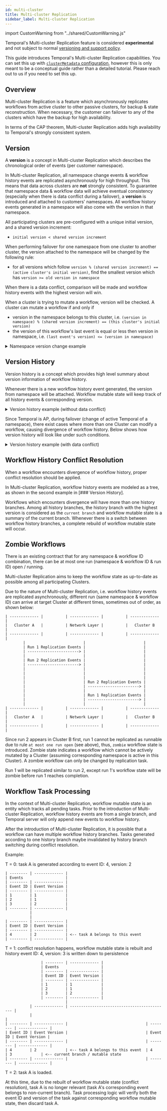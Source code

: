 ```yaml
---
id: multi-cluster
title: Multi-cluster Replication
sidebar_label: Multi-cluster Replication
---
```


import CustomWarning from "../shared/CustomWarning.js"

<CustomWarning>

Temporal's Multi-cluster Replication feature is considered **experimental** and not subject to normal [versioning and support policy](/docs/server/versions-and-dependencies).

</CustomWarning>

This guide introduces Temporal's Multi-cluster Replication capabilities.
You can set this up with [`clusterMetadata` configuration](/docs/server/configuration#clustermetadata), however this is only meant to be a conceptual guide rather than a detailed tutorial.
Please reach out to us if you need to set this up.

## Overview

Multi-cluster Replication is a feature which asynchronously replicates workflows from active cluster to other passive clusters, for backup & state reconstruction.
When necessary, the customer can failover to any of the clusters which have the backup for high availability.

In terms of the CAP theorem, Multi-cluster Replication adds high availability to Temporal's strongly consistent system.

## Version

A **version** is a concept in Multi-cluster Replication which describes the chronological order of events (per customer namespace).

In Multi-cluster Replication, all namespace change events & workflow history events are replicated asynchronously for high throughput.
This means that data across clusters are **not** strongly consistent.
To guarantee that namespace data & workflow data will achieve eventual consistency (especially when there is data conflict during a failover), a **version** is introduced and attached to customers' namespaces.
All workflow history events generated in a namespace will also come with the version in that namespace.

All participating clusters are pre-configured with a unique initial version, and a shared version increment:

- `initial version < shared version increment`

When performing failover for one namespace from one cluster to another cluster, the version attached to the namespace will be changed by the following rule:

- for all versions which follow `version % (shared version increment) == (active cluster's initial version)`, find the smallest version which has `version >= old version in namespace`

When there is a data conflict, comparison will be made and workflow history events with the highest version will win.

When a cluster is trying to mutate a workflow, version will be checked. A cluster can mutate a workflow if and only if

- version in the namespace belongs to this cluster, i.e.
  `(version in namespace) % (shared version increment) == (this cluster's initial version)`
- the version of this workflow's last event is equal or less then version in namespace, i.e.
  `(last event's version) <= (version in namespace)`

<details>
<summary>Namespace version change example
</summary>
  
Assume this scenario:

- Cluster A comes with initial version: 1
- Cluster B comes with initial version: 2
- Shared version increment: 10

T = 0: namespace α is registered, with active Cluster set to Cluster A

```
namespace α's version is 1
all workflows events generated within this namespace, will come with version 1
```

T = 1: namespace β is registered, with active Cluster set to Cluster B

```
namespace β's version is 2
all workflows events generated within this namespace, will come with version 2
```

T = 2: namespace α is updated to with active Cluster set to Cluster B

```
namespace α's version is 2
all workflows events generated within this namespace, will come with version 2
```

T = 3: namespace β is updated to with active Cluster set to Cluster A

```
namespace β's version is 11
all workflows events generated within this namespace, will come with version 11
```

</details>

## Version History

Version history is a concept which provides high level summary about version information of workflow history.

Whenever there is a new workflow history event generated, the version from namespace will be attached. Workflow mutable state will keep track of all history events & corresponding version.

<details>
<summary>Version history example (without data conflict)
</summary>
  
* Cluster A comes with initial version: 1
* Cluster B comes with initial version: 2
* Shared version increment: 10

T = 0: adding event with event ID == 1 & version == 1

View in both Cluster A & B

```
| -------- | ------------- | --------------- | ------- |
| Events                   | Version History           |
| -------- | ------------- | --------------- | ------- |
| Event ID | Event Version | Event ID        | Version |
| -------- | ------------- | --------------- | ------- |
| 1        | 1             | 1               | 1       |
| -------- | ------------- | --------------- | ------- |
```

T = 1: adding event with event ID == 2 & version == 1

View in both Cluster A & B

```
| -------- | ------------- | --------------- | ------- |
| Events                   | Version History           |
| -------- | ------------- | --------------- | ------- |
| Event ID | Event Version | Event ID        | Version |
| -------- | ------------- | --------------- | ------- |
| 1        | 1             | 2               | 1       |
| 2        | 1             |                 |         |
| -------- | ------------- | --------------- | ------- |
```

T = 2: adding event with event ID == 3 & version == 1

View in both Cluster A & B

```
| -------- | ------------- | --------------- | ------- |
| Events                   | Version History           |
| -------- | ------------- | --------------- | ------- |
| Event ID | Event Version | Event ID        | Version |
| -------- | ------------- | --------------- | ------- |
| 1        | 1             | 3               | 1       |
| 2        | 1             |                 |         |
| 3        | 1             |                 |         |
| -------- | ------------- | --------------- | ------- |
```

T = 3: namespace failover triggered, namespace version is now 2
adding event with event ID == 4 & version == 2

View in both Cluster A & B

```
| -------- | ------------- | --------------- | ------- |
| Events                   | Version History           |
| -------- | ------------- | --------------- | ------- |
| Event ID | Event Version | Event ID        | Version |
| -------- | ------------- | --------------- | ------- |
| 1        | 1             | 3               | 1       |
| 2        | 1             | 4               | 2       |
| 3        | 1             |                 |         |
| 4        | 2             |                 |         |
| -------- | ------------- | --------------- | ------- |
```

T = 4: adding event with event ID == 5 & version == 2

View in both Cluster A & B

```
| -------- | ------------- | --------------- | ------- |
| Events                   | Version History           |
| -------- | ------------- | --------------- | ------- |
| Event ID | Event Version | Event ID        | Version |
| -------- | ------------- | --------------- | ------- |
| 1        | 1             | 3               | 1       |
| 2        | 1             | 5               | 2       |
| 3        | 1             |                 |         |
| 4        | 2             |                 |         |
| 5        | 2             |                 |         |
| -------- | ------------- | --------------- | ------- |
```

</details>

Since Temporal is AP, during failover (change of active Temporal of a namespace), there exist cases where more than one Cluster can modify a workflow, causing divergence of workflow history. Below shows how version history will look like under such conditions.

<details>
<summary>Version history example (with data conflict)
</summary>
  
Below will show version history of the same workflow in 2 different Clusters.

- Cluster A comes with initial version: 1
- Cluster B comes with initial version: 2
- Cluster C comes with initial version: 3
- Shared version increment: 10

T = 0:

View in both Cluster B & C

```
| -------- | ------------- | --------------- | ------- |
| Events                   | Version History           |
| -------- | ------------- | --------------- | ------- |
| Event ID | Event Version | Event ID        | Version |
| -------- | ------------- | --------------- | ------- |
| 1        | 1             | 2               | 1       |
| 2        | 1             | 3               | 2       |
| 3        | 2             |                 |         |
| -------- | ------------- | --------------- | ------- |
```

T = 1: adding event with event ID == 4 & version == 2 in Cluster B

```
| -------- | ------------- | --------------- | ------- |
| Events                   | Version History           |
| -------- | ------------- | --------------- | ------- |
| Event ID | Event Version | Event ID        | Version |
| -------- | ------------- | --------------- | ------- |
| 1        | 1             | 2               | 1       |
| 2        | 1             | 4               | 2       |
| 3        | 2             |                 |         |
| 4        | 2             |                 |         |
| -------- | ------------- | --------------- | ------- |
```

T = 1: namespace failover to Cluster C, adding event with event ID == 4 & version == 3 in Cluster C

```
| -------- | ------------- | --------------- | ------- |
| Events                   | Version History           |
| -------- | ------------- | --------------- | ------- |
| Event ID | Event Version | Event ID        | Version |
| -------- | ------------- | --------------- | ------- |
| 1        | 1             | 2               | 1       |
| 2        | 1             | 3               | 2       |
| 3        | 2             | 4               | 3       |
| 4        | 3             |                 |         |
| -------- | ------------- | --------------- | ------- |
```

T = 2: replication task from Cluster C arrives in Cluster B

Note: below are a tree structures

```
                | -------- | ------------- |
                | Events                   |
                | -------- | ------------- |
                | Event ID | Event Version |
                | -------- | ------------- |
                | 1        | 1             |
                | 2        | 1             |
                | 3        | 2             |
                | -------- | ------------- |
                           |
           | ------------- | ------------ |
           |                              |
| -------- | ------------- |   | -------- | ------------- |
| Event ID | Event Version |   | Event ID | Event Version |
| -------- | ------------- |   | -------- | ------------- |
| 4        | 2             |   | 4        | 3             |
| -------- | ------------- |   | -------- | ------------- |

          | --------------- | ------- |
          | Version History           |
          | --------------- | ------- |
          | Event ID        | Version |
          | --------------- | ------- |
          | 2               | 1       |
          | 3               | 2       |
          | --------------- | ------- |
                            |
                  | ------- | ------------------- |
                  |                               |
| --------------- | ------- |   | --------------- | ------- |
| Event ID        | Version |   | Event ID        | Version |
| --------------- | ------- |   | --------------- | ------- |
| 4               | 2       |   | 4               | 3       |
| --------------- | ------- |   | --------------- | ------- |
```

T = 2: replication task from Cluster B arrives in Cluster C, same as above

</details>

## Workflow History Conflict Resolution

When a workflow encounters divergence of workflow history, proper conflict resolution should be applied.

In Multi-cluster Replication, workflow history events are modeled as a tree, as shown in the second example in [### Version History].

Workflows which encounters divergence will have more than one history branches.
Among all history branches, the history branch with the highest version is considered as the `current branch` and workflow mutable state is a summary of the current branch.
Whenever there is a switch between workflow history branches, a complete rebuild of workflow mutable state will occur.

## Zombie Workflows

There is an existing contract that for any namespace & workflow ID combination, there can be at most one run (namespace & workflow ID & run ID) open / running.

Multi-cluster Replication aims to keep the workflow state as up-to-date as possible among all participating Clusters.

Due to the nature of Multi-cluster Replication, i.e. workflow history events are replicated asynchronously, different run (same namespace & workflow ID) can arrive at target Cluster at different times, sometimes out of order, as shown below:

```
| ------------- |          | ------------- |          | ------------- |
|   Cluster A   |          | Network Layer |          |   Cluster B   |
| ------------- |          | ------------- |          | ------------- |
        |                          |                          |
        | Run 1 Replication Events |                          |
        | -----------------------> |                          |
        |                          |                          |
        | Run 2 Replication Events |                          |
        | -----------------------> |                          |
        |                          |                          |
        |                          |                          |
        |                          |                          |
        |                          | Run 2 Replication Events |
        |                          | -----------------------> |
        |                          |                          |
        |                          | Run 1 Replication Events |
        |                          | -----------------------> |
        |                          |                          |
| ------------- |          | ------------- |          | ------------- |
|   Cluster A   |          | Network Layer |          |   Cluster B   |
| ------------- |          | ------------- |          | ------------- |
```

Since run 2 appears in Cluster B first, run 1 cannot be replicated as runnable due to rule `at most one run open` (see above), thus, `zombie` workflow state is introduced. Zombie state indicates a workflow which cannot be actively mutated by a Cluster (assuming corresponding namespace is active in this Cluster). A zombie workflow can only be changed by replication task.

Run 1 will be replicated similar to run 2, except run 1's workflow state will be zombie before run 1 reaches completion.

## Workflow Task Processing

In the context of Multi-cluster Replication, workflow mutable state is an entity which tracks all pending tasks.
Prior to the introduction of Multi-cluster Replication, workflow history events are from a single branch, and Temporal server will only append new events to workflow history.

After the introduction of Multi-cluster Replication, it is possible that a workflow can have multiple workflow history branches.
Tasks generated according to one history branch maybe invalidated by history branch switching during conflict resolution.

Example:

T = 0: task A is generated according to event ID: 4, version: 2

```
| -------- | ------------- |
| Events                   |
| -------- | ------------- |
| Event ID | Event Version |
| -------- | ------------- |
| 1        | 1             |
| 2        | 1             |
| 3        | 2             |
| -------- | ------------- |
           |
           |
| -------- | ------------- |
| Event ID | Event Version |
| -------- | ------------- |
| 4        | 2             | <-- task A belongs to this event
| -------- | ------------- |
```

T = 1: conflict resolution happens, workflow mutable state is rebuilt and history event ID: 4, version: 3 is written down to persistence

```
                | -------- | ------------- |
                | Events                   |
                | -------- | ------------- |
                | Event ID | Event Version |
                | -------- | ------------- |
                | 1        | 1             |
                | 2        | 1             |
                | 3        | 2             |
                | -------- | ------------- |
                           |
           | ------------- | -------------------------------------------- |
           |                                                              |
| -------- | ------------- |                                   | -------- | ------------- |
| Event ID | Event Version |                                   | Event ID | Event Version |
| -------- | ------------- |                                   | -------- | ------------- |
| 4        | 2             | <-- task A belongs to this event  | 4        | 3             | <-- current branch / mutable state
| -------- | ------------- |                                   | -------- | ------------- |
```

T = 2: task A is loaded.

At this time, due to the rebuilt of workflow mutable state (conflict resolution), task A is no longer relevant (task A's corresponding event belongs to non-current branch). Task processing logic will verify both the event ID and version of the task against corresponding workflow mutable state, then discard task A.
